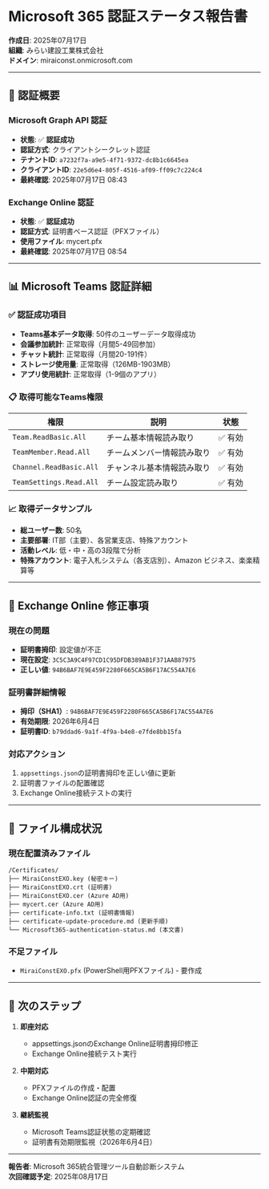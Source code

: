 # Microsoft 365 認証ステータス報告書

**作成日**: 2025年07月17日  
**組織**: みらい建設工業株式会社  
**ドメイン**: miraiconst.onmicrosoft.com

---

## 🔐 認証概要

### Microsoft Graph API 認証
- **状態**: ✅ **認証成功**
- **認証方式**: クライアントシークレット認証
- **テナントID**: `a7232f7a-a9e5-4f71-9372-dc8b1c6645ea`
- **クライアントID**: `22e5d6e4-805f-4516-af09-ff09c7c224c4`
- **最終確認**: 2025年07月17日 08:43

### Exchange Online 認証
- **状態**: ✅ **認証成功**
- **認証方式**: 証明書ベース認証（PFXファイル）
- **使用ファイル**: mycert.pfx
- **最終確認**: 2025年07月17日 08:54

---

## 📊 Microsoft Teams 認証詳細

### ✅ 認証成功項目
- **Teams基本データ取得**: 50件のユーザーデータ取得成功
- **会議参加統計**: 正常取得（月間5-49回参加）
- **チャット統計**: 正常取得（月間20-191件）
- **ストレージ使用量**: 正常取得（126MB-1903MB）
- **アプリ使用統計**: 正常取得（1-9個のアプリ）

### 📋 取得可能なTeams権限
| 権限 | 説明 | 状態 |
|------|------|------|
| `Team.ReadBasic.All` | チーム基本情報読み取り | ✅ 有効 |
| `TeamMember.Read.All` | チームメンバー情報読み取り | ✅ 有効 |
| `Channel.ReadBasic.All` | チャンネル基本情報読み取り | ✅ 有効 |
| `TeamSettings.Read.All` | チーム設定読み取り | ✅ 有効 |

### 📈 取得データサンプル
- **総ユーザー数**: 50名
- **主要部署**: IT部（主要）、各営業支店、特殊アカウント
- **活動レベル**: 低・中・高の3段階で分析
- **特殊アカウント**: 電子入札システム（各支店別）、Amazon ビジネス、楽楽精算等

---

## 🔧 Exchange Online 修正事項

### 現在の問題
- **証明書拇印**: 設定値が不正
- **現在設定**: `3C5C3A9C4F97CD1C95DFDB389AB1F371AAB87975`
- **正しい値**: `94B6BAF7E9E459F2280F665CA5B6F17AC554A7E6`

### 証明書詳細情報
- **拇印（SHA1）**: `94B6BAF7E9E459F2280F665CA5B6F17AC554A7E6`
- **有効期限**: 2026年6月4日
- **証明書ID**: `b79ddad6-9a1f-4f9a-b4e8-e7fde8bb15fa`

### 対応アクション
1. `appsettings.json`の証明書拇印を正しい値に更新
2. 証明書ファイルの配置確認
3. Exchange Online接続テストの実行

---

## 📁 ファイル構成状況

### 現在配置済みファイル
```
/Certificates/
├── MiraiConstEXO.key (秘密キー)
├── MiraiConstEXO.crt (証明書)
├── MiraiConstEXO.cer (Azure AD用)
├── mycert.cer (Azure AD用)
├── certificate-info.txt (証明書情報)
├── certificate-update-procedure.md (更新手順)
└── Microsoft365-authentication-status.md (本文書)
```

### 不足ファイル
- `MiraiConstEXO.pfx` (PowerShell用PFXファイル) - 要作成

---

## 🎯 次のステップ

1. **即座対応**
   - appsettings.jsonのExchange Online証明書拇印修正
   - Exchange Online接続テスト実行

2. **中期対応**
   - PFXファイルの作成・配置
   - Exchange Online認証の完全修復

3. **継続監視**
   - Microsoft Teams認証状態の定期確認
   - 証明書有効期限監視（2026年6月4日）

---

**報告者**: Microsoft 365統合管理ツール自動診断システム  
**次回確認予定**: 2025年08月17日